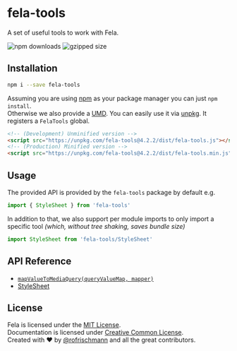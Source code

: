 # fela-tools

A set of useful tools to work with Fela.

<img alt="npm downloads" src="https://img.shields.io/npm/dm/fela-tools.svg">
<img alt="gzipped size" src="https://img.shields.io/badge/gzipped-0.52kb-brightgreen.svg">

## Installation
```sh
npm i --save fela-tools
```
Assuming you are using [npm](https://www.npmjs.com) as your package manager you can just `npm install`.<br>
Otherwise we also provide a [UMD](https://github.com/umdjs/umd). You can easily use it via [unpkg](https://unpkg.com/). It registers a  `FelaTools` global.
```HTML
<!-- (Development) Unminified version -->
<script src="https://unpkg.com/fela-tools@4.2.2/dist/fela-tools.js"></script>
<!-- (Production) Minified version -->
<script src="https://unpkg.com/fela-tools@4.2.2/dist/fela-tools.min.js"></script>
```

## Usage
The provided API is provided by the `fela-tools` package by default e.g.

```javascript
import { StyleSheet } from 'fela-tools'
```

In addition to that, we also support per module imports to only import a specific tool *(which, without tree shaking, saves bundle size)*

```javascript
import StyleSheet from 'fela-tools/StyleSheet'
```

## API Reference

* [`mapValueToMediaQuery(queryValueMap, mapper)`](docs/mapValueToMediaQuery.md)
* [StyleSheet](docs/StyleSheet.md)

## License
Fela is licensed under the [MIT License](http://opensource.org/licenses/MIT).<br>
Documentation is licensed under [Creative Common License](http://creativecommons.org/licenses/by/4.0/).<br>
Created with ♥ by [@rofrischmann](http://rofrischmann.de) and all the great contributors.
